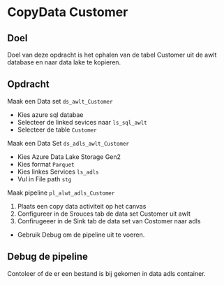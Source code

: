 # CopyData Customer

## Doel
Doel van deze opdracht is het ophalen van de tabel Customer uit de awlt database en naar data lake te kopieren.

## Opdracht

Maak een Data set ```ds_awlt_Customer``` 
- Kies azure sql databae
- Selecteer de linked sevices naar ```ls_sql_awlt```
- Selecteer de table ```Customer```

Maak een Data Set ```ds_adls_awlt_Customer```
- Kies Azure Data Lake Storage Gen2
- Kies format ```Parquet```
- Kies linkes Services ```ls_adls```
- Vul in File path ```stg```


Maak pipeline ```pl_alwt_adls_Customer```

1. Plaats een copy data activiteit op het canvas
2. Configureer in de Srouces tab de data set Customer uit awlt
3. Confirugeeer in de Sink tab de data set van Costomer naar adls

* Gebruik Debug om de pipeline uit te voeren.

## Debug de pipeline

Contoleer of de er een bestand is bij gekomen in data adls container.